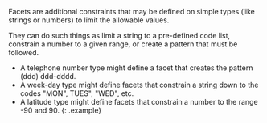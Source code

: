 
Facets are additional constraints that may be defined on simple types (like strings or numbers) to limit the allowable values.

They can do such things as limit a string to a pre-defined code list, constrain a number to a given range, or create a pattern that must be followed.

- A telephone number type might define a facet that creates the pattern (ddd) ddd-dddd.
- A week-day type might define facets that constrain a string down to the codes "MON", TUES", "WED", etc.
- A latitude type might define facets that constrain a number to the range -90 and 90.
{: .example}
